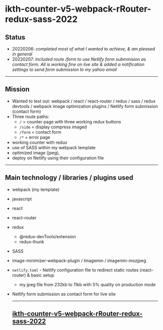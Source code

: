 # ikth-counter-v5-webpack-rRouter-redux-sass-2022

## Status

- 20220206: _completed most of what I wanted to achieve, & am pleased in general_
- 20220207: _Included route /form to use Netlify form submmision as contact form. All is working fine on live site & added a notification settings to send form submission to my yahoo email_

---

## Mission

- Wanted to test out: webpack / react / react-router / redux / sass / redux devtools / webpack image optimization plugins / Netlify form submission (contact form)
- Three route paths:
  - `/` = counter page with three working redux buttons
  - `/side` = display compress imaged
  - `/form` = contact form
  - `/*` = error page
- working counter with redux
- use of SASS within my webpack template
- optimized image (jpeg),
- deploy on Netlify using their configuration file

---

## Main technology / libraries / plugins used

- webpack (my template)
- javascript
- react
- react-router
- redux
  - @redux-devTools/extension
  - redux-thunk
- SASS
- image-minimizer-webpack-plugin / Imagemin / imagemin-mozjpeg
- `netlify.toml` - Netlify configuration file to redirect static routes (react-router) & basic setup

  - my jpeg file from 232kb to 11kb with 5% quality on production mode

- Netlify form submission as contact form for live site

  ***

  ## [ikth-counter-v5-webpack-rRouter-redux-sass-2022](https://github.com/RechadSalma/ikth-counter-v5-webpack-rRouter-redux-sass-2022)
